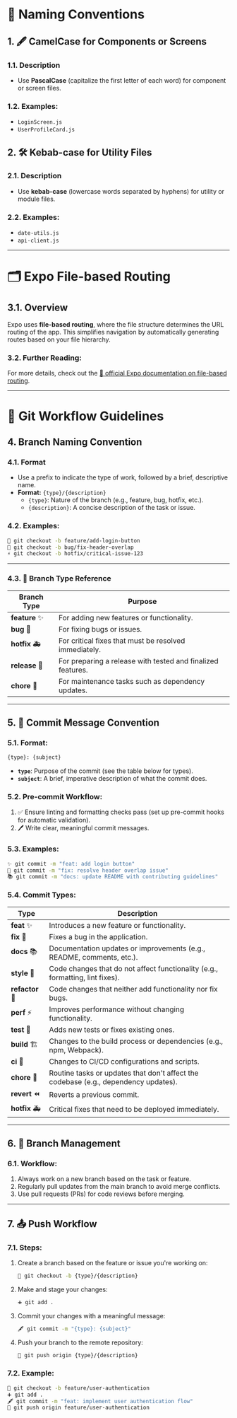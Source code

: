 # 🌟 **Naming Conventions**

## 1. 🖋️ **CamelCase** for Components or Screens

### 1.1. **Description**
- Use **PascalCase** (capitalize the first letter of each word) for component or screen files.

### 1.2. **Examples:**
  - `LoginScreen.js`
  - `UserProfileCard.js`

## 2. 🛠️ **Kebab-case** for Utility Files

### 2.1. **Description**
- Use **kebab-case** (lowercase words separated by hyphens) for utility or module files.

### 2.2. **Examples:**
  - `date-utils.js`
  - `api-client.js`

---

# 🗂️ **Expo File-based Routing**

## 3.1. **Overview**
Expo uses **file-based routing**, where the file structure determines the URL routing of the app. This simplifies navigation by automatically generating routes based on your file hierarchy.

### 3.2. **Further Reading:**
For more details, check out the [📖 official Expo documentation on file-based routing](https://docs.expo.dev/develop/file-based-routing/).

---

# 🚀 **Git Workflow Guidelines**

## 4. **Branch Naming Convention**

### 4.1. **Format**
- Use a prefix to indicate the type of work, followed by a brief, descriptive name.
- **Format:** `{type}/{description}`
  - `{type}`: Nature of the branch (e.g., feature, bug, hotfix, etc.).
  - `{description}`: A concise description of the task or issue.

### 4.2. **Examples:**

```bash
📂 git checkout -b feature/add-login-button
🐛 git checkout -b bug/fix-header-overlap
⚡ git checkout -b hotfix/critical-issue-123
```
---

### 4.3. 📌 **Branch Type Reference**

| **Branch Type** | **Purpose**                                                 |
| --------------- | ----------------------------------------------------------- |
| **feature** ✨   | For adding new features or functionality.                   |
| **bug** 🐛       | For fixing bugs or issues.                                  |
| **hotfix** 🚑    | For critical fixes that must be resolved immediately.       |
| **release** 🚀   | For preparing a release with tested and finalized features. |
| **chore** 🧹     | For maintenance tasks such as dependency updates.           |


---

## 5. 📝 **Commit Message Convention**

### 5.1. **Format:**

```bash
{type}: {subject}
```

- **`type`**: Purpose of the commit (see the table below for types).
- **`subject`**: A brief, imperative description of what the commit does.

### 5.2. **Pre-commit Workflow:**

1. ✅ Ensure linting and formatting checks pass (set up pre-commit hooks for automatic validation).
2. 🖊️ Write clear, meaningful commit messages.

### 5.3. **Examples:**

```bash
✨ git commit -m "feat: add login button"
🐛 git commit -m "fix: resolve header overlap issue"
📚 git commit -m "docs: update README with contributing guidelines"
```

### 5.4. **Commit Types:**

| **Type**     | **Description**                                                                     |
| ------------ | ----------------------------------------------------------------------------------- |
| **feat** ✨    | Introduces a new feature or functionality.                                          |
| **fix** 🐛     | Fixes a bug in the application.                                                     |
| **docs** 📚   | Documentation updates or improvements (e.g., README, comments, etc.).               |
| **style** 🎨  | Code changes that do not affect functionality (e.g., formatting, lint fixes).       |
| **refactor** 🔄| Code changes that neither add functionality nor fix bugs.                           |
| **perf** ⚡    | Improves performance without changing functionality.                                |
| **test** 🧪   | Adds new tests or fixes existing ones.                                              |
| **build** 🏗️  | Changes to the build process or dependencies (e.g., npm, Webpack).                  |
| **ci** 🔧     | Changes to CI/CD configurations and scripts.                                        |
| **chore** 🧹  | Routine tasks or updates that don't affect the codebase (e.g., dependency updates). |
| **revert** ⏪  | Reverts a previous commit.                                                          |
| **hotfix** 🚑 | Critical fixes that need to be deployed immediately.                                |

---

## 6. 🌿 **Branch Management**

### 6.1. **Workflow:**

1. Always work on a new branch based on the task or feature.
2. Regularly pull updates from the main branch to avoid merge conflicts.
3. Use pull requests (PRs) for code reviews before merging.

---

## 7. 📤 **Push Workflow**

### 7.1. **Steps:**

1. Create a branch based on the feature or issue you're working on:
   ```bash
   🌱 git checkout -b {type}/{description}
   ```
2. Make and stage your changes:
   ```bash
   ➕ git add .
   ```
3. Commit your changes with a meaningful message:
   ```bash
   🖋️ git commit -m "{type}: {subject}"
   ```
4. Push your branch to the remote repository:
   ```bash
   🚀 git push origin {type}/{description}
   ```

### 7.2. **Example:**

```bash
🌱 git checkout -b feature/user-authentication
➕ git add .
🖋️ git commit -m "feat: implement user authentication flow"
🚀 git push origin feature/user-authentication
```




